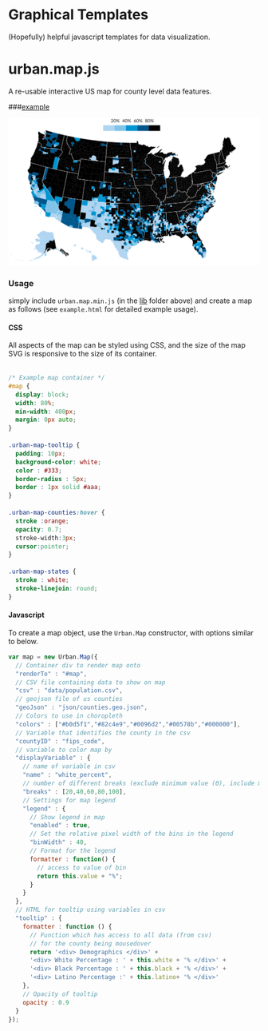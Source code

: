 # Graphical Templates

(Hopefully) helpful javascript templates for data visualization.

# urban.map.js

A re-usable interactive US map for county level data features.



###[example](http://datatools.urban.org/features/bsouthga/UrbanTemplates/Map)

![click to play with](https://github.com/UrbanInstitute/UrbanTemplates/blob/master/example.png)


### Usage

simply include `urban.map.min.js` (in the [lib](https://github.com/UrbanInstitute/UrbanTemplates/tree/master/lib) folder above) and create a map as follows (see `example.html` for detailed example usage).

#### CSS

All aspects of the map can be styled using CSS, and the size of the map SVG is responsive to the size of its container.

```css

/* Example map container */
#map {
  display: block;
  width: 80%;
  min-width: 400px;
  margin: 0px auto;
}

.urban-map-tooltip {
  padding: 10px;
  background-color: white;
  color : #333;
  border-radius : 5px;
  border : 1px solid #aaa;
}

.urban-map-counties:hover {
  stroke :orange;
  opacity: 0.7;
  stroke-width:3px;
  cursor:pointer;
}

.urban-map-states {
  stroke : white;
  stroke-linejoin: round;
}
```


#### Javascript 

To create a map object, use the `Urban.Map` constructor, with options similar to below.


```javascript
var map = new Urban.Map({
  // Container div to render map onto
  "renderTo" : "#map",
  // CSV file containing data to show on map
  "csv" : "data/population.csv",
  // geojson file of us counties
  "geoJson" : "json/counties.geo.json",
  // Colors to use in choropleth
  "colors" : ["#b0d5f1","#82c4e9","#0096d2","#00578b","#000000"],
  // Variable that identifies the county in the csv
  "countyID" : "fips_code",
  // variable to color map by
  "displayVariable" : {
    // name of variable in csv
    "name" : "white_percent",
    // number of different breaks (exclude minimum value (0), include maximum)
    "breaks" : [20,40,60,80,100],
    // Settings for map legend
    "legend" : {
      // Show legend in map
      "enabled" : true,
      // Set the relative pixel width of the bins in the legend
      "binWidth" : 40,
      // Format for the legend
      formatter : function() {
        // access to value of bin
        return this.value + "%";
      }
    }
  },
  // HTML for tooltip using variables in csv
  "tooltip" : {
    formatter : function () {
      // Function which has access to all data (from csv)
      // for the county being mousedover
      return '<div> Demographics </div>' +
      '<div> White Percentage : ' + this.white + '% </div>' +
      '<div> Black Percentage : ' + this.black + '% </div>' +
      '<div> Latino Percentage :' + this.latino+ '% </div>'
    },
    // Opacity of tooltip
    opacity : 0.9
  }
});
```